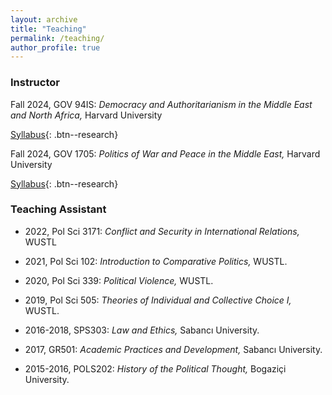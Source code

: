 ```yaml
---
layout: archive
title: "Teaching"
permalink: /teaching/
author_profile: true
---
```

<!-- Google tag (gtag.js) -->
<script async src="https://www.googletagmanager.com/gtag/js?id=G-PKJS2WFZ01"></script>
<script>
  window.dataLayer = window.dataLayer || [];
  function gtag(){dataLayer.push(arguments);}
  gtag('js', new Date());

  gtag('config', 'G-PKJS2WFZ01');
</script>

### Instructor

Fall 2024, GOV 94IS: _Democracy and Authoritarianism in the Middle East and North Africa,_ Harvard University

[Syllabus](/files/GOV94IS_Syllabus.pdf){: .btn--research}


Fall 2024, GOV 1705: _Politics of War and Peace in the Middle East,_ Harvard University

[Syllabus](/files/GOV1705_Syllabus.pdf){: .btn--research}


### Teaching Assistant

* 2022, Pol Sci 3171: _Conflict and Security in International Relations,_ WUSTL 

* 2021, Pol Sci 102: _Introduction to Comparative Politics,_ WUSTL. 

* 2020, Pol Sci 339: _Political Violence,_ WUSTL. 

* 2019, Pol Sci 505: _Theories of Individual and Collective Choice I,_ WUSTL.  

* 2016-2018, SPS303: _Law and Ethics,_ Sabancı University. 

* 2017, GR501: _Academic Practices and Development,_ Sabancı University. 

* 2015-2016, POLS202: _History of the Political Thought,_ Bogaziçi University. 